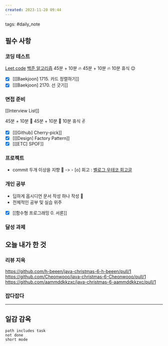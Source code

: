```yaml
---  
created: 2023-11-20 09:44  
---  
```

tags: #daily_note  
  
## 필수 사항
### 코딩 테스트
[Leet code](https://leetcode.com/problemset/algorithms/?difficulty=MEDIUM&page=1&status=NOT_STARTED)
[백준 알고리즘](https://devjeong.com/algorithm/algorithm-1/#%EC%BD%94%EB%94%A9-%ED%85%8C%EC%8A%A4%ED%8A%B8-%EB%8C%80%EB%B9%84-%EB%B0%B1%EC%A4%80-%EB%AC%B8%EC%A0%9C-%EC%B6%94%EC%B2%9C) 
45분 + 10분 🔥
45분 + 10분 🔥
10분 휴식 😌
- [x] [[[Baekjoon] 1715. 카드 정렬하기]]
- [x] [[[Baekjoon] 2170. 선 긋기]]

### 면접 준비
[[Interview List]]

45분 + 10분 🔎
45분 + 10분 🔎
10분 휴식 ✌️
- [x] [[[Github] Cherry-pick]]
- [x] [[[Design] Factory Pattern]]
- [x] [[[ETC] SPOF]]

### 프로젝트
- commit 두개 이상을 지향 🤟
-> - [o] 회고 : [벨로그 우테코 회고글](https://velog.io/@dragonsu/4%EC%A3%BC%EA%B0%84%EC%9D%98-%ED%94%84%EB%A6%AC%EC%BD%94%EC%8A%A4%EA%B0%80-%EB%81%9D%EB%82%98%EB%A9%B0)

### 개인 공부
- 딥하게 옵시디언 문서 작성 하나 작성 🧐
- 전체적인 공부 및 실습 위주
- [x] [[함수형 프로그래밍 0. 서론]]

### 달성 과제

## 오늘 내가 한 것
### 리뷰 지옥

https://github.com/h-beeen/java-christmas-6-h-beeen/pull/1
https://github.com/Cheonwooo/java-christmas-6-Cheonwooo/pull/1
https://github.com/aammddkkzxc/java-christmas-6-aammddkkzxc/pull/1
### 잡다잡다

  
---  
## 일감 감옥  
```tasks  
path includes task  
not done  
short mode  
```
